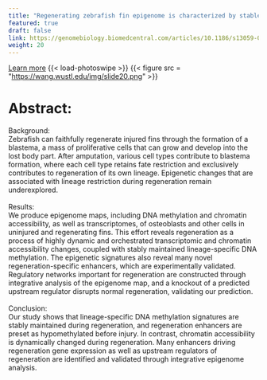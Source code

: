 ```yaml
---
title: "Regenerating zebrafish fin epigenome is characterized by stable lineage-specific DNA methylation and dynamic chromatin accessibility"
featured: true
draft: false
link: https://genomebiology.biomedcentral.com/articles/10.1186/s13059-020-1948-0
weight: 20
---
```


[Learn more](https://genomebiology.biomedcentral.com/articles/10.1186/s13059-020-1948-0)
{{< load-photoswipe >}}
{{< figure src = "https://wang.wustl.edu/img/slide20.png" >}}

# Abstract:
Background:   
Zebrafish can faithfully regenerate injured fins through the formation of a blastema, a mass of proliferative cells that can grow and develop into the lost body part. After amputation, various cell types contribute to blastema formation, where each cell type retains fate restriction and exclusively contributes to regeneration of its own lineage. Epigenetic changes that are associated with lineage restriction during regeneration remain underexplored.
\
\
Results:  
We produce epigenome maps, including DNA methylation and chromatin accessibility, as well as transcriptomes, of osteoblasts and other cells in uninjured and regenerating fins. This effort reveals regeneration as a process of highly dynamic and orchestrated transcriptomic and chromatin accessibility changes, coupled with stably maintained lineage-specific DNA methylation. The epigenetic signatures also reveal many novel regeneration-specific enhancers, which are experimentally validated. Regulatory networks important for regeneration are constructed through integrative analysis of the epigenome map, and a knockout of a predicted upstream regulator disrupts normal regeneration, validating our prediction.
\
\
Conclusion:  
Our study shows that lineage-specific DNA methylation signatures are stably maintained during regeneration, and regeneration enhancers are preset as hypomethylated before injury. In contrast, chromatin accessibility is dynamically changed during regeneration. Many enhancers driving regeneration gene expression as well as upstream regulators of regeneration are identified and validated through integrative epigenome analysis.